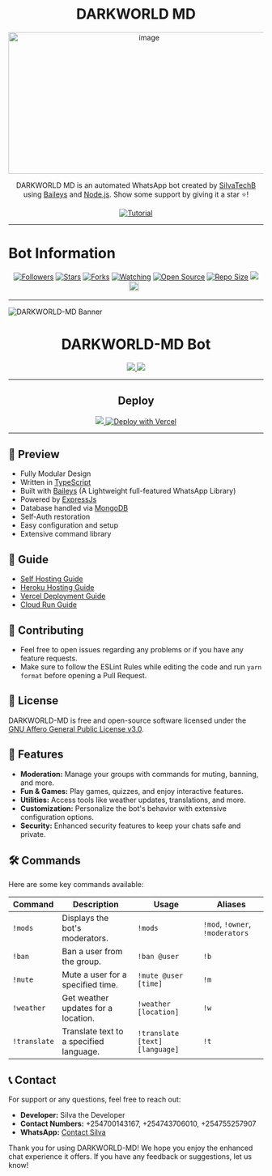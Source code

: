 <h1 align="center">DARKWORLD MD</h1>
<p align="center">
<img src="https://github.com/SilvaTechB/Darkworld-Md/blob/master/assets%2Fimages%2F404.png" alt="image" width="540" height="280" />
</p>

<p align="center">
DARKWORLD MD is an automated WhatsApp bot created by <a href="https://github.com/SilvaTechB" target="_blank">SilvaTechB</a> using <a href="https://github.com/adiwajshing/Baileys" target="_blank">Baileys</a> and <a href="https://github.com/nodejs" target="_blank">Node.js</a>. Show some support by giving it a star ⭐!
</p>

<p align="center">
<a href="https://youtu.be/"><img title="Tutorial" src="https://img.shields.io/badge/Watch%20Tutorial-Video-green"></a>
</p>

------

# Bot Information
<p align="center">
<a href="https://github.com/SilvaTechB/followers"><img title="Followers" src="https://img.shields.io/github/followers/SilvaTechB?color=red&style=flat-square"></a>
<a href="https://github.com/SilvaTechB/DARKWORLD-MD/stargazers"><img title="Stars" src="https://img.shields.io/github/stars/SilvaTechB/DARKWORLD-MD?color=blue&style=flat-square"></a>
<a href="https://github.com/SilvaTechB/DARKWORLD-MD/network/members"><img title="Forks" src="https://img.shields.io/github/forks/SilvaTechB/DARKWORLD-MD?color=red&style=flat-square"></a>
<a href="https://github.com/SilvaTechB/DARKWORLD-MD/watchers"><img title="Watching" src="https://img.shields.io/github/watchers/SilvaTechB/DARKWORLD-MD?label=Watchers&color=blue&style=flat-square"></a>
<a href="https://github.com/SilvaTechB/DARKWORLD-MD"><img title="Open Source" src="https://img.shields.io/badge/Author-SilvaTechB-red?v=103"></a>
<a href="https://github.com/SilvaTechB/DARKWORLD-MD"><img title="Repo Size" src="https://img.shields.io/github/repo-size/SilvaTechB/DARKWORLD-MD?style=flat-square&color=green"></a>
<a href="https://hits.seeyoufarm.com"><img src="https://hits.seeyoufarm.com/api/count/incr/badge.svg?url=https%3A%2F%2Fgithub.com%2FSilvaTechB%2FDARKWORLD-MD&count_bg=%2379C83D&title_bg=%23555555&icon=probot.svg&icon_color=%2300FF6D&title=hits&edge_flat=false"/></a>
<a href="https://github.com/SilvaTechB/DARKWORLD-MD/graphs/commit-activity"><img height="20" src="https://img.shields.io/badge/Maintained%3F-yes-green.svg"></a>&nbsp;&nbsp;
</p>

-------
![DARKWORLD-MD Banner](https://github.com/SilvaTechB/DARKWORLD-MD/assets/banner.png)

<div align='center'>

# DARKWORLD-MD Bot

<a href='https://github.com/SilvaTechB/DARKWORLD-MD/releases'>
  <img src='https://img.shields.io/github/v/release/SilvaTechB/DARKWORLD-MD?color=%231e81b0&label=version&style=for-the-badge'>
</a>
<a href='https://github.com/SilvaTechB/DARKWORLD-MD/blob/master/LICENSE'>
  <img src='https://img.shields.io/github/license/SilvaTechB/DARKWORLD-MD?color=%231e81b0&style=for-the-badge'>
</a>

</div>

---

<div align='center'>
  
## Deploy
  
<a href='https://heroku.com/deploy'>
  <img src='https://www.herokucdn.com/deploy/button.png'>
</a>

<a href="https://vercel.com/new/git/external?repository-url=https://github.com/SilvaTechB/DARKWORLD-MD">
  <img src="https://vercel.com/button" alt="Deploy with Vercel" />
</a>


</div>

---

## 💈 Preview

- Fully Modular Design
- Written in [TypeScript](https://www.typescriptlang.org/)
- Built with [Baileys](https://github.com/whiskeysockets/baileys) (A Lightweight full-featured WhatsApp Library)
- Powered by [ExpressJs](https://expressjs.com/)
- Database handled via [MongoDB](https://www.mongodb.com/)
- Self-Auth restoration
- Easy configuration and setup
- Extensive command library

## 📙 Guide

- [Self Hosting Guide](https://github.com/SilvaTechB/DARKWORLD-MD/blob/master/Self-Hosting-Guide.md)
- [Heroku Hosting Guide](https://github.com/SilvaTechB/DARKWORLD-MD/blob/master/Heroku-Hosting-Guide.md)
- [Vercel Deployment Guide](https://github.com/SilvaTechB/DARKWORLD-MD/blob/master/Vercel-Deployment-Guide.md)
- [Cloud Run Guide](https://github.com/SilvaTechB/DARKWORLD-MD/blob/master/Cloud-Run-Guide.md)

## 💪 Contributing

- Feel free to open issues regarding any problems or if you have any feature requests.
- Make sure to follow the ESLint Rules while editing the code and run `yarn format` before opening a Pull Request.

## 🎐 License

DARKWORLD-MD is free and open-source software licensed under the [GNU Affero General Public License v3.0](https://github.com/SilvaTechB/DARKWORLD-MD/blob/master/LICENSE).

## 🌟 Features

- **Moderation:** Manage your groups with commands for muting, banning, and more.
- **Fun & Games:** Play games, quizzes, and enjoy interactive features.
- **Utilities:** Access tools like weather updates, translations, and more.
- **Customization:** Personalize the bot's behavior with extensive configuration options.
- **Security:** Enhanced security features to keep your chats safe and private.

## 🛠️ Commands

Here are some key commands available:

| Command     | Description                             | Usage                   | Aliases                      |
|-------------|-----------------------------------------|-------------------------|------------------------------|
| `!mods`     | Displays the bot's moderators.         | `!mods`                 | `!mod`, `!owner`, `!moderators` |
| `!ban`      | Ban a user from the group.              | `!ban @user`            | `!b`                         |
| `!mute`     | Mute a user for a specified time.       | `!mute @user [time]`    | `!m`                         |
| `!weather`  | Get weather updates for a location.     | `!weather [location]`   | `!w`                         |
| `!translate`| Translate text to a specified language. | `!translate [text] [language]` | `!t`                         |

## 📞 Contact

For support or any questions, feel free to reach out:

- **Developer:** Silva the Developer
- **Contact Numbers:** +254700143167, +254743706010, +254755257907
- **WhatsApp:** [Contact Silva](https://wa.me/254700143167)

Thank you for using DARKWORLD-MD! We hope you enjoy the enhanced chat experience it offers. If you have any feedback or suggestions, let us know!

